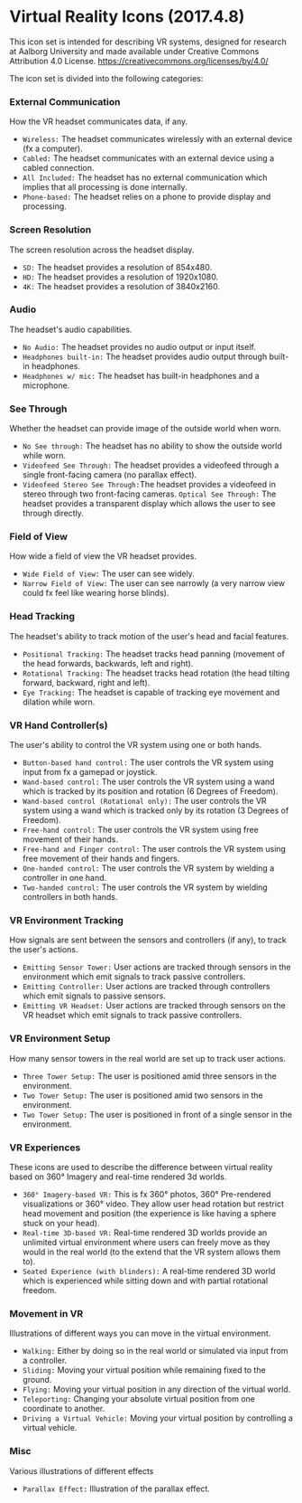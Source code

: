 # Virtual Reality Icons (2017.4.8)

This icon set is intended for describing VR systems, designed for research at Aalborg University and made available under Creative Commons Attribution 4.0 License.
https://creativecommons.org/licenses/by/4.0/

The icon set is divided into the following categories:

### External Communication
How the VR headset communicates data, if any.

 * `Wireless:` The headset communicates wirelessly with an external device (fx a computer).
 * `Cabled:` The headset communicates with an external device using a cabled connection.
 * `All Included:` The headset has no external communication which implies that all processing is done internally.
 * `Phone-based:` The headset relies on a phone to provide display and processing.

### Screen Resolution
The screen resolution across the headset display.

 * `SD:` The headset provides a resolution of 854x480.
 * `HD:` The headset provides a resolution of 1920x1080.
 * `4K:` The headset provides a resolution of 3840x2160.

### Audio
The headset's audio capabilities.

 * `No Audio:` The headset provides no audio output or input itself.
 * `Headphones built-in:` The headset provides audio output through built-in headphones.
 * `Headphones w/ mic:` The headset has built-in headphones and a microphone.

### See Through
Whether the headset can provide image of the outside world when worn.

 * `No See through:` The headset has no ability to show the outside world while worn.
 * `Videofeed See Through:` The headset provides a videofeed through a single front-facing camera (no parallax effect).
 * `Videofeed Stereo See Through:`The headset provides a videofeed in stereo through two front-facing cameras.
  `Optical See Through:` The headset provides a transparent display which allows the user to see through directly.

### Field of View
How wide a field of view the VR headset provides.

 * `Wide Field of View:` The user can see widely.
 * `Narrow Field of View:` The user can see narrowly (a very narrow view could fx feel like wearing horse blinds).

### Head Tracking
The headset's ability to track motion of the user's head and facial features.

 * `Positional Tracking:` The headset tracks head panning (movement of the head forwards, backwards, left and right).
 * `Rotational Tracking:` The headset tracks head rotation (the head tilting forward, backward, right and left).
 * `Eye Tracking:` The headset is capable of tracking eye movement and dilation while worn.
 
### VR Hand Controller(s)
The user's ability to control the VR system using one or both hands.

 * `Button-based hand control:` The user controls the VR system using input from fx a gamepad or joystick.
 * `Wand-based control:` The user controls the VR system using a wand which is tracked by its position and rotation (6 Degrees of Freedom).
 * `Wand-based control (Rotational only):` The user controls the VR system using a wand which is tracked only by its rotation (3 Degrees of Freedom).
 * `Free-hand control:` The user controls the VR system using free movement of their hands.
 * `Free-hand and Finger control:` The user controls the VR system using free movement of their hands and fingers.
 * `One-handed control:` The user controls the VR system by wielding a controller in one hand.
 * `Two-handed control:` The user controls the VR system by wielding controllers in both hands.

### VR Environment Tracking
How signals are sent between the sensors and controllers (if any), to track the user's actions.

 * `Emitting Sensor Tower:` User actions are tracked through sensors in the environment which emit signals to track passive controllers.
 * `Emitting Controller:` User actions are tracked through controllers which emit signals to passive sensors.
 * `Emitting VR Headset:` User actions are tracked through sensors on the VR headset which emit signals to track passive controllers.

### VR Environment Setup
How many sensor towers in the real world are set up to track user actions.

 * `Three Tower Setup:` The user is positioned amid three sensors in the environment.
 * `Two Tower Setup:` The user is positioned amid two sensors in the environment.
 * `Two Tower Setup:` The user is positioned in front of a single sensor in the environment.


### VR Experiences
These icons are used to describe the difference between virtual reality based on 360° Imagery and real-time rendered 3d worlds.

 * `360° Imagery-based VR:` This is fx 360° photos, 360° Pre-rendered visualizations or 360° video. They allow user head rotation but restrict head movement and position (the experience is like having a sphere stuck on your head).
 * `Real-time 3D-based VR:` Real-time rendered 3D worlds provide an unlimited virtual environment where users can freely move as they would in the real world (to the extend that the VR system allows them to).
 * `Seated Experience (with blinders):` A real-time rendered 3D world which is experienced while sitting down and with partial rotational freedom.

### Movement in VR
Illustrations of different ways you can move in the virtual environment.

 * `Walking:` Either by doing so in the real world or simulated via input from a controller.
 * `Sliding:` Moving your virtual position while remaining fixed to the ground.
 * `Flying:` Moving your virtual position in any direction of the virtual world.
 * `Teleporting:` Changing your absolute virtual position from one coordinate to another.
 * `Driving a Virtual Vehicle:` Moving your virtual position by controlling a virtual vehicle.
 

### Misc
Various illustrations of different effects

 * `Parallax Effect:` Illustration of the parallax effect.
